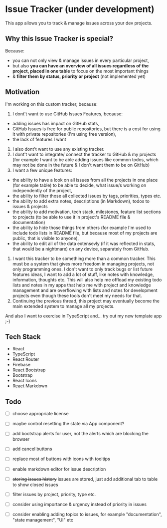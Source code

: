 # Issue Tracker (under development)

This app allows you to track & manage issues across your dev projects.

## Why this Issue Tracker is special?

Because:

- you can not only view & manage issues in every particular project,
- but also **you can have an overview of all issues regardless of the project, placed in one table** to focus on the most important things
- & **filter them by status, priority or project** (not implemented yet)

## Motivation

I'm working on this custom tracker, because:

1. I dont't want to use GitHub Issues Features, because:
  - adding issues has impact on GitHub stats,
  - GitHub Issues is free for public repositories, but there is a cost for using it with private repositories (I'm using free version),
  - the lack of features I want
1. I also dont't want to use any existing tracker.
1. I dont't want to integrate/ connect the tracker to GitHub & my projects (for example I want to be able adding issues like common todos, which may not be done in the future & I don't want them to be on GitHub)
1. I want a few unique features:
  - the ability to have a look on all issues from all the projects in one place (for example table) to be able to decide, what issue/s working on independently of the project,
  - the ability to filter those all collected issues by tags, priorities, types etc.
  - the ability to add extra notes, descriptions (in Markdown), todos to issues & projects
  - the ability to add motivation, tech stack, milestones, feature list sections to projects (to be able to use it in project's README file & documentation)
  - the ability to hide those things from others (for example I'm used to include todo lists in README file, but because most of my projects are public, that is visible to anyone),
  - the ability to edit all of the data extensevly (if it was reflected in stats, that would be a nightmare) on any device, separately from GitHub.
1. I want this tracker to be something more than a common tracker. This must be a system that gives more freedom in managing projects, not only programming ones. I don't want to only track bugs or list future features ideas, I want to add a lot of stuff, like notes with knowledge, information, thoughts etc. This will also help me offload my existing todo lists and notes in my apps that help me with project and knowledge management and are overflowing with lists and notes for development projects even though these tools don't meet my needs for that.
1. Continuing the previous thread, this project may eventually become the main extended system to manage all my projects.

And also I want to exercise in TypeScript and... try out my new template app ;-)

## Tech Stack

- React
- TypeScript
- React Router
- Firebase
- React Bootstrap
- Bootstrap
- React Icons
- React Markdown

## Todo

- [ ] choose appropriate license
- [ ] maybe control resetting the state via App component?
- [ ] add bootstrap alerts for user, not the alerts which are blocking the browser
- [ ] add cancel buttons
- [ ] replace most of buttons with icons with tooltips

- [ ] enable markdown editor for issue description
- [ ] ~~storing issues history~~ issues are stored, just add additional tab to table to show closed issues
- [ ] filter issues by project, priority, type etc.

- [ ] consider using importance & urgency instead of priority in issues
- [ ] consider enabling adding topics to issues, for example "documentation", "state management", "UI" etc